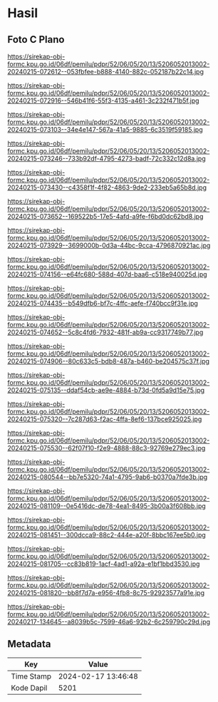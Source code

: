 # Hasil

## Foto C Plano

https://sirekap-obj-formc.kpu.go.id/06df/pemilu/pdpr/52/06/05/20/13/5206052013002-20240215-072612--053fbfee-b888-4140-882c-052187b22c14.jpg

https://sirekap-obj-formc.kpu.go.id/06df/pemilu/pdpr/52/06/05/20/13/5206052013002-20240215-072916--546b41f6-55f3-4135-a461-3c232f471b5f.jpg

https://sirekap-obj-formc.kpu.go.id/06df/pemilu/pdpr/52/06/05/20/13/5206052013002-20240215-073103--34e4e147-567a-41a5-9885-6c3519f59185.jpg

https://sirekap-obj-formc.kpu.go.id/06df/pemilu/pdpr/52/06/05/20/13/5206052013002-20240215-073246--733b92df-4795-4273-badf-72c332c12d8a.jpg

https://sirekap-obj-formc.kpu.go.id/06df/pemilu/pdpr/52/06/05/20/13/5206052013002-20240215-073430--c4358f1f-4f82-4863-9de2-233eb5a65b8d.jpg

https://sirekap-obj-formc.kpu.go.id/06df/pemilu/pdpr/52/06/05/20/13/5206052013002-20240215-073652--169522b5-17e5-4afd-a9fe-f6bd0dc62bd8.jpg

https://sirekap-obj-formc.kpu.go.id/06df/pemilu/pdpr/52/06/05/20/13/5206052013002-20240215-073929--3699000b-0d3a-44bc-9cca-4796870921ac.jpg

https://sirekap-obj-formc.kpu.go.id/06df/pemilu/pdpr/52/06/05/20/13/5206052013002-20240215-074156--e64fc680-588d-407d-baa6-c518e940025d.jpg

https://sirekap-obj-formc.kpu.go.id/06df/pemilu/pdpr/52/06/05/20/13/5206052013002-20240215-074435--b549dfb6-bf7c-4ffc-aefe-f740bcc9f31e.jpg

https://sirekap-obj-formc.kpu.go.id/06df/pemilu/pdpr/52/06/05/20/13/5206052013002-20240215-074652--5c8c4fd6-7932-481f-ab9a-cc9317749b77.jpg

https://sirekap-obj-formc.kpu.go.id/06df/pemilu/pdpr/52/06/05/20/13/5206052013002-20240215-074906--80c633c5-bdb8-487a-b460-be204575c37f.jpg

https://sirekap-obj-formc.kpu.go.id/06df/pemilu/pdpr/52/06/05/20/13/5206052013002-20240215-075135--ddaf54cb-ae9e-4884-b73d-0fd5a9d15e75.jpg

https://sirekap-obj-formc.kpu.go.id/06df/pemilu/pdpr/52/06/05/20/13/5206052013002-20240215-075320--7c287d63-f2ac-4ffa-8ef6-137bce925025.jpg

https://sirekap-obj-formc.kpu.go.id/06df/pemilu/pdpr/52/06/05/20/13/5206052013002-20240215-075530--62f07f10-f2e9-4888-88c3-92769e279ec3.jpg

https://sirekap-obj-formc.kpu.go.id/06df/pemilu/pdpr/52/06/05/20/13/5206052013002-20240215-080544--bb7e5320-74a1-4795-9ab6-b0370a7fde3b.jpg

https://sirekap-obj-formc.kpu.go.id/06df/pemilu/pdpr/52/06/05/20/13/5206052013002-20240215-081109--0e5416dc-de78-4ea1-8495-3b00a3f608bb.jpg

https://sirekap-obj-formc.kpu.go.id/06df/pemilu/pdpr/52/06/05/20/13/5206052013002-20240215-081451--300dcca9-88c2-444e-a20f-8bbc167ee5b0.jpg

https://sirekap-obj-formc.kpu.go.id/06df/pemilu/pdpr/52/06/05/20/13/5206052013002-20240215-081705--cc83b819-1acf-4ad1-a92a-e1bf1bbd3530.jpg

https://sirekap-obj-formc.kpu.go.id/06df/pemilu/pdpr/52/06/05/20/13/5206052013002-20240215-081820--bb8f7d7a-e956-4fb8-8c75-92923577a91e.jpg

https://sirekap-obj-formc.kpu.go.id/06df/pemilu/pdpr/52/06/05/20/13/5206052013002-20240217-134645--a8039b5c-7599-46a6-92b2-6c259790c29d.jpg


## Metadata

| Key        | Value               |
| ---------- | ------------------- |
| Time Stamp | 2024-02-17 13:46:48 |
| Kode Dapil | 5201                |



